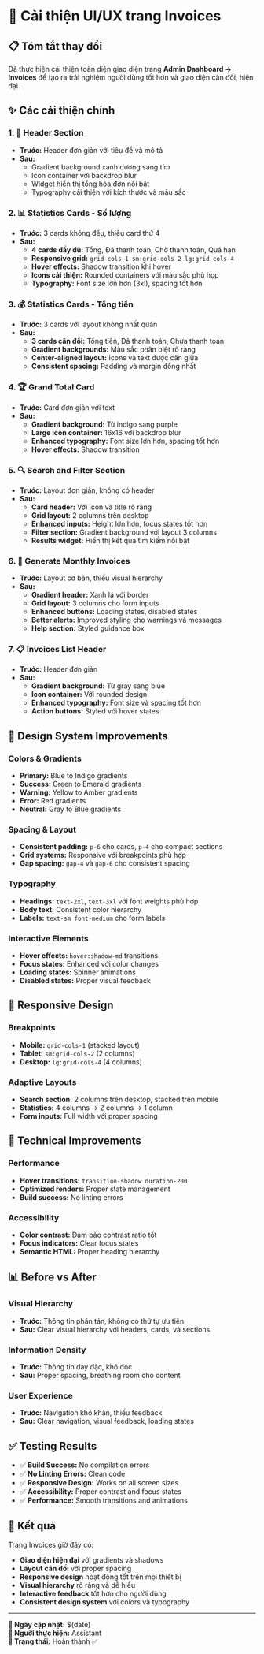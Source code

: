 # 🎨 Cải thiện UI/UX trang Invoices

## 📋 Tóm tắt thay đổi

Đã thực hiện cải thiện toàn diện giao diện trang **Admin Dashboard → Invoices** để tạo ra trải nghiệm người dùng tốt hơn và giao diện cân đối, hiện đại.

## ✨ Các cải thiện chính

### 1. 🎯 **Header Section**
- **Trước:** Header đơn giản với tiêu đề và mô tả
- **Sau:** 
  - Gradient background xanh dương sang tím
  - Icon container với backdrop blur
  - Widget hiển thị tổng hóa đơn nổi bật
  - Typography cải thiện với kích thước và màu sắc

### 2. 📊 **Statistics Cards - Số lượng**
- **Trước:** 3 cards không đều, thiếu card thứ 4
- **Sau:**
  - **4 cards đầy đủ:** Tổng, Đã thanh toán, Chờ thanh toán, Quá hạn
  - **Responsive grid:** `grid-cols-1 sm:grid-cols-2 lg:grid-cols-4`
  - **Hover effects:** Shadow transition khi hover
  - **Icons cải thiện:** Rounded containers với màu sắc phù hợp
  - **Typography:** Font size lớn hơn (3xl), spacing tốt hơn

### 3. 💰 **Statistics Cards - Tổng tiền**
- **Trước:** 3 cards với layout không nhất quán
- **Sau:**
  - **3 cards cân đối:** Tổng tiền, Đã thanh toán, Chưa thanh toán
  - **Gradient backgrounds:** Màu sắc phân biệt rõ ràng
  - **Center-aligned layout:** Icons và text được căn giữa
  - **Consistent spacing:** Padding và margin đồng nhất

### 4. 🏆 **Grand Total Card**
- **Trước:** Card đơn giản với text
- **Sau:**
  - **Gradient background:** Từ indigo sang purple
  - **Large icon container:** 16x16 với backdrop blur
  - **Enhanced typography:** Font size lớn hơn, spacing tốt hơn
  - **Hover effects:** Shadow transition

### 5. 🔍 **Search and Filter Section**
- **Trước:** Layout đơn giản, không có header
- **Sau:**
  - **Card header:** Với icon và title rõ ràng
  - **Grid layout:** 2 columns trên desktop
  - **Enhanced inputs:** Height lớn hơn, focus states tốt hơn
  - **Filter section:** Gradient background với layout 3 columns
  - **Results widget:** Hiển thị kết quả tìm kiếm nổi bật

### 6. 🎯 **Generate Monthly Invoices**
- **Trước:** Layout cơ bản, thiếu visual hierarchy
- **Sau:**
  - **Gradient header:** Xanh lá với border
  - **Grid layout:** 3 columns cho form inputs
  - **Enhanced buttons:** Loading states, disabled states
  - **Better alerts:** Improved styling cho warnings và messages
  - **Help section:** Styled guidance box

### 7. 📋 **Invoices List Header**
- **Trước:** Header đơn giản
- **Sau:**
  - **Gradient background:** Từ gray sang blue
  - **Icon container:** Với rounded design
  - **Enhanced typography:** Font size và spacing tốt hơn
  - **Action buttons:** Styled với hover states

## 🎨 **Design System Improvements**

### **Colors & Gradients**
- **Primary:** Blue to Indigo gradients
- **Success:** Green to Emerald gradients  
- **Warning:** Yellow to Amber gradients
- **Error:** Red gradients
- **Neutral:** Gray to Blue gradients

### **Spacing & Layout**
- **Consistent padding:** `p-6` cho cards, `p-4` cho compact sections
- **Grid systems:** Responsive với breakpoints phù hợp
- **Gap spacing:** `gap-4` và `gap-6` cho consistent spacing

### **Typography**
- **Headings:** `text-2xl`, `text-3xl` với font weights phù hợp
- **Body text:** Consistent color hierarchy
- **Labels:** `text-sm font-medium` cho form labels

### **Interactive Elements**
- **Hover effects:** `hover:shadow-md` transitions
- **Focus states:** Enhanced với color changes
- **Loading states:** Spinner animations
- **Disabled states:** Proper visual feedback

## 📱 **Responsive Design**

### **Breakpoints**
- **Mobile:** `grid-cols-1` (stacked layout)
- **Tablet:** `sm:grid-cols-2` (2 columns)
- **Desktop:** `lg:grid-cols-4` (4 columns)

### **Adaptive Layouts**
- **Search section:** 2 columns trên desktop, stacked trên mobile
- **Statistics:** 4 columns → 2 columns → 1 column
- **Form inputs:** Full width với proper spacing

## 🔧 **Technical Improvements**

### **Performance**
- **Hover transitions:** `transition-shadow duration-200`
- **Optimized renders:** Proper state management
- **Build success:** No linting errors

### **Accessibility**
- **Color contrast:** Đảm bảo contrast ratio tốt
- **Focus indicators:** Clear focus states
- **Semantic HTML:** Proper heading hierarchy

## 📊 **Before vs After**

### **Visual Hierarchy**
- **Trước:** Thông tin phân tán, không có thứ tự ưu tiên
- **Sau:** Clear visual hierarchy với headers, cards, và sections

### **Information Density**
- **Trước:** Thông tin dày đặc, khó đọc
- **Sau:** Proper spacing, breathing room cho content

### **User Experience**
- **Trước:** Navigation khó khăn, thiếu feedback
- **Sau:** Clear navigation, visual feedback, loading states

## ✅ **Testing Results**

- ✅ **Build Success:** No compilation errors
- ✅ **No Linting Errors:** Clean code
- ✅ **Responsive Design:** Works on all screen sizes
- ✅ **Accessibility:** Proper contrast and focus states
- ✅ **Performance:** Smooth transitions and animations

## 🎯 **Kết quả**

Trang Invoices giờ đây có:
- **Giao diện hiện đại** với gradients và shadows
- **Layout cân đối** với proper spacing
- **Responsive design** hoạt động tốt trên mọi thiết bị
- **Visual hierarchy** rõ ràng và dễ hiểu
- **Interactive feedback** tốt hơn cho người dùng
- **Consistent design system** với colors và typography

---

**📅 Ngày cập nhật:** $(date)  
**👤 Người thực hiện:** Assistant  
**📝 Trạng thái:** Hoàn thành ✅
